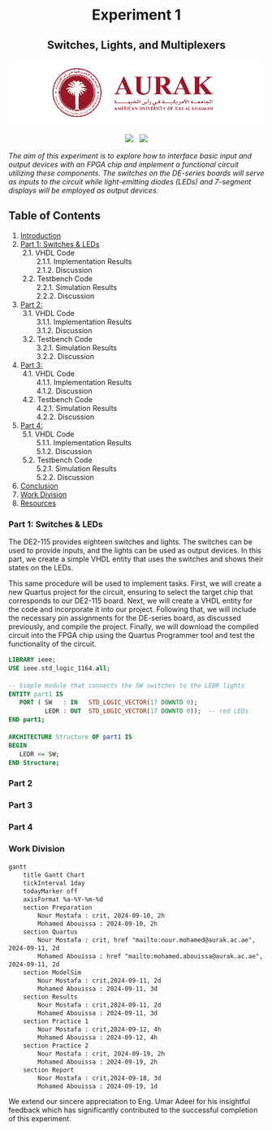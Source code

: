 # <p align="center">Experiment 1</p>
## <p align="center">Switches, Lights, and Multiplexers</p>

<p align="center">
  <img src="Photos/AURAK.png">
</p>

<p align="center">
    <a href="https://aurak.ac.ae/academics/programs-departments/department-of-computer-science-and-engineering">
    <img src="https://custom-icon-badges.demolab.com/badge/-Department%20of%20Computer%20Science%20and%20Engineering-991828?style=for-the-badge&logoColor=white" style="vertical-align:top; margin:4px"></a>
    <a href="">
    <img src="https://custom-icon-badges.demolab.com/badge/Fall%202024-991828?style=for-the-badge&logoColor=white" style="vertical-align:top; margin:4px"></a>
</p>

*The aim of this experiment is to explore how to interface basic input and output devices with an FPGA chip and implement a functional circuit utilizing these components. The switches on the DE-series boards will serve as inputs to the circuit while light-emitting diodes (LEDs) and 7-segment displays will be employed as output devices.*


## Table of Contents

1. [Introduction](#introduction)<br>
2. [Part 1: Switches & LEDs](#part-1-switches-&-leds)<br>
&nbsp;2.1. VHDL Code<br>
&nbsp;&nbsp;&nbsp;&nbsp;&nbsp;&nbsp;&nbsp;&nbsp;2.1.1. Implementation Results<br>
&nbsp;&nbsp;&nbsp;&nbsp;&nbsp;&nbsp;&nbsp;&nbsp;2.1.2. Discussion<br>
&nbsp;2.2. Testbench Code<br>
&nbsp;&nbsp;&nbsp;&nbsp;&nbsp;&nbsp;&nbsp;&nbsp;2.2.1. Simulation Results<br>
&nbsp;&nbsp;&nbsp;&nbsp;&nbsp;&nbsp;&nbsp;&nbsp;2.2.2. Discussion<br>
3. [Part 2: ](#part-2-cloud-computing-os)<br>
&nbsp;3.1. VHDL Code<br>
&nbsp;&nbsp;&nbsp;&nbsp;&nbsp;&nbsp;&nbsp;&nbsp;3.1.1. Implementation Results<br>
&nbsp;&nbsp;&nbsp;&nbsp;&nbsp;&nbsp;&nbsp;&nbsp;3.1.2. Discussion<br>
&nbsp;3.2. Testbench Code<br>
&nbsp;&nbsp;&nbsp;&nbsp;&nbsp;&nbsp;&nbsp;&nbsp;3.2.1. Simulation Results<br>
&nbsp;&nbsp;&nbsp;&nbsp;&nbsp;&nbsp;&nbsp;&nbsp;3.2.2. Discussion<br>
4. [Part 3: ](#part-3-additional-considerations-best-practices-in-os)<br>
&nbsp;4.1. VHDL Code<br>
&nbsp;&nbsp;&nbsp;&nbsp;&nbsp;&nbsp;&nbsp;&nbsp;4.1.1. Implementation Results<br>
&nbsp;&nbsp;&nbsp;&nbsp;&nbsp;&nbsp;&nbsp;&nbsp;4.1.2. Discussion<br>
&nbsp;4.2. Testbench Code<br>
&nbsp;&nbsp;&nbsp;&nbsp;&nbsp;&nbsp;&nbsp;&nbsp;4.2.1. Simulation Results<br>
&nbsp;&nbsp;&nbsp;&nbsp;&nbsp;&nbsp;&nbsp;&nbsp;4.2.2. Discussion<br>
5. [Part 4: ](#part-3-additional-considerations-best-practices-in-os)<br>
&nbsp;5.1. VHDL Code<br>
&nbsp;&nbsp;&nbsp;&nbsp;&nbsp;&nbsp;&nbsp;&nbsp;5.1.1. Implementation Results<br>
&nbsp;&nbsp;&nbsp;&nbsp;&nbsp;&nbsp;&nbsp;&nbsp;5.1.2. Discussion<br>
&nbsp;5.2. Testbench Code<br>
&nbsp;&nbsp;&nbsp;&nbsp;&nbsp;&nbsp;&nbsp;&nbsp;5.2.1. Simulation Results<br>
&nbsp;&nbsp;&nbsp;&nbsp;&nbsp;&nbsp;&nbsp;&nbsp;5.2.2. Discussion<br>
6. [Conclusion](#conclusion)<br>
7. [Work Division](#conclusion)<br>
8. [Resources](#resources)<br>

### Part 1: Switches & LEDs
The DE2-115 provides eighteen switches and lights. The switches can be used to provide inputs, and the lights can be used as output devices. In this part, we create a simple VHDL entity that uses the switches and shows their states on the LEDs. 

This same procedure will be used to implement tasks. First, we will create a new Quartus project for the circuit, ensuring to select the target chip that corresponds to our DE2-115 board. Next, we will create a VHDL entity for the code and incorporate it into our project. Following that, we will include the necessary pin assignments for the DE-series board, as discussed previously, and compile the project. Finally, we will download the compiled circuit into the FPGA chip using the Quartus Programmer tool and test the functionality of the circuit.

``` VHDL
LIBRARY ieee;
USE ieee.std_logic_1164.all;

-- Simple module that connects the SW switches to the LEDR lights
ENTITY part1 IS 
   PORT ( SW   : IN   STD_LOGIC_VECTOR(17 DOWNTO 0);
          LEDR : OUT  STD_LOGIC_VECTOR(17 DOWNTO 0));  -- red LEDs
END part1;

ARCHITECTURE Structure OF part1 IS
BEGIN
   LEDR <= SW;
END Structure;

```


### Part 2

### Part 3

### Part 4

### Work Division
```mermaid
gantt
    title Gantt Chart
    tickInterval 1day
    todayMarker off
    axisFormat %a-%Y-%m-%d
    section Preparation         
        Nour Mostafa : crit, 2024-09-10, 2h
        Mohamed Abouissa : 2024-09-10, 2h
    section Quartus         
        Nour Mostafa : crit, href "mailto:nour.mohamed@aurak.ac.ae", 2024-09-11, 2d
        Mohamed Abouissa : href "mailto:mohamed.abouissa@aurak.ac.ae", 2024-09-11, 2d
    section ModelSim       
        Nour Mostafa : crit,2024-09-11, 2d
        Mohamed Abouissa : 2024-09-11, 3d
    section Results       
        Nour Mostafa : crit,2024-09-11, 2d
        Mohamed Abouissa : 2024-09-11, 3d
    section Practice 1         
        Nour Mostafa : crit,2024-09-12, 4h
        Mohamed Abouissa : 2024-09-12, 4h
    section Practice 2         
        Nour Mostafa : crit, 2024-09-19, 2h
        Mohamed Abouissa : 2024-09-19, 2h
    section Report
        Nour Mostafa : crit,2024-09-18, 3d
        Mohamed Abouissa : 2024-09-19, 1d
```

We extend our sincere appreciation to Eng. Umar Adeel for his insightful feedback which has significantly contributed to the successful completion of this experiment.
